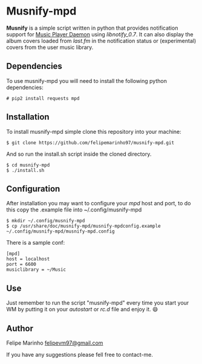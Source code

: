 # Musnify-mpd
**Musnify** is a simple script written in python that provides notification support for [Music Player Daemon](https://github.com/MaxKellermann/MPD) using _libnotify_0.7_.
It can also display the album covers loaded from _last.fm_ in the notification status or (experimental) covers from the user music library.

## Dependencies
To use musnify-mpd you will need to install the following python dependencies:

    # pip2 install requests mpd

## Installation

To install musnify-mpd simple clone this repository into your machine:

    $ git clone https://github.com/felipemarinho97/musnify-mpd.git
And so run the install.sh script inside the cloned directory.
    
    $ cd musnify-mpd   
    $ ./install.sh
    
## Configuration

After installation you may want to configure your _mpd_ host and port, to do this copy the .example file into ~/.config/musnify-mpd

    $ mkdir ~/.config/musnify-mpd
    $ cp /usr/share/doc/musnify-mpd/musnify-mpdconfig.example ~/.config/musnify-mpd/musnify-mpd.config

There is a sample conf:
    
    [mpd]
    host = localhost
    port = 6600
    musiclibrary = ~/Music

## Use
Just remember to run the script "musnify-mpd" every time you start your WM by putting 
it on your _autostart_ or _rc.d_ file and enjoy it. 😄

## Author
Felipe Marinho
<felipevm97@gmail.com>

If you have any suggestions please fell free to contact-me.
